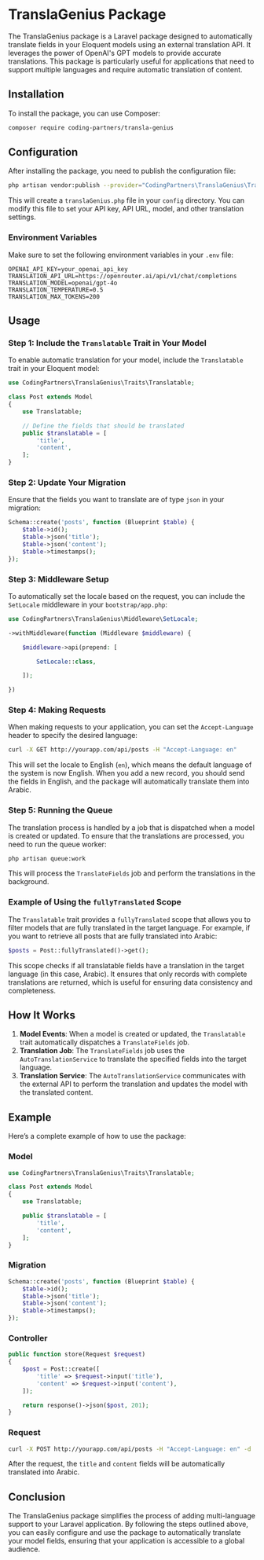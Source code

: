 # TranslaGenius Package

The TranslaGenius package is a Laravel package designed to automatically translate fields in your Eloquent models using an external translation API. It leverages the power of OpenAI's GPT models to provide accurate translations. This package is particularly useful for applications that need to support multiple languages and require automatic translation of content.

## Installation

To install the package, you can use Composer:

```bash
composer require coding-partners/transla-genius
```

## Configuration

After installing the package, you need to publish the configuration file:

```bash
php artisan vendor:publish --provider="CodingPartners\TranslaGenius\TranslaGeniusServiceProvider" --tag="config"
```

This will create a `translaGenius.php` file in your `config` directory. You can modify this file to set your API key, API URL, model, and other translation settings.

### Environment Variables

Make sure to set the following environment variables in your `.env` file:

```env
OPENAI_API_KEY=your_openai_api_key
TRANSLATION_API_URL=https://openrouter.ai/api/v1/chat/completions
TRANSLATION_MODEL=openai/gpt-4o
TRANSLATION_TEMPERATURE=0.5
TRANSLATION_MAX_TOKENS=200
```

## Usage

### Step 1: Include the `Translatable` Trait in Your Model

To enable automatic translation for your model, include the `Translatable` trait in your Eloquent model:

```php
use CodingPartners\TranslaGenius\Traits\Translatable;

class Post extends Model
{
    use Translatable;

    // Define the fields that should be translated
    public $translatable = [
        'title',
        'content',
    ];
}
```

### Step 2: Update Your Migration

Ensure that the fields you want to translate are of type `json` in your migration:

```php
Schema::create('posts', function (Blueprint $table) {
    $table->id();
    $table->json('title');
    $table->json('content');
    $table->timestamps();
});
```

### Step 3: Middleware Setup

To automatically set the locale based on the request, you can include the `SetLocale` middleware in your `bootstrap/app.php`:

```php
use CodingPartners\TranslaGenius\Middleware\SetLocale;

->withMiddleware(function (Middleware $middleware) {

    $middleware->api(prepend: [

        SetLocale::class,

    ]);

})
```

### Step 4: Making Requests

When making requests to your application, you can set the `Accept-Language` header to specify the desired language:

```bash
curl -X GET http://yourapp.com/api/posts -H "Accept-Language: en"
```

This will set the locale to English (`en`), which means the default language of the system is now English. When you add a new record, you should send the fields in English, and the package will automatically translate them into Arabic.

### Step 5: Running the Queue

The translation process is handled by a job that is dispatched when a model is created or updated. To ensure that the translations are processed, you need to run the queue worker:

```bash
php artisan queue:work
```

This will process the `TranslateFields` job and perform the translations in the background.

### Example of Using the `fullyTranslated` Scope

The `Translatable` trait provides a `fullyTranslated` scope that allows you to filter models that are fully translated in the target language. For example, if you want to retrieve all posts that are fully translated into Arabic:

```php
$posts = Post::fullyTranslated()->get();
```

This scope checks if all translatable fields have a translation in the target language (in this case, Arabic). It ensures that only records with complete translations are returned, which is useful for ensuring data consistency and completeness.

## How It Works

1. **Model Events**: When a model is created or updated, the `Translatable` trait automatically dispatches a `TranslateFields` job.
2. **Translation Job**: The `TranslateFields` job uses the `AutoTranslationService` to translate the specified fields into the target language.
3. **Translation Service**: The `AutoTranslationService` communicates with the external API to perform the translation and updates the model with the translated content.

## Example

Here’s a complete example of how to use the package:

### Model

```php
use CodingPartners\TranslaGenius\Traits\Translatable;

class Post extends Model
{
    use Translatable;

    public $translatable = [
        'title',
        'content',
    ];
}
```

### Migration

```php
Schema::create('posts', function (Blueprint $table) {
    $table->id();
    $table->json('title');
    $table->json('content');
    $table->timestamps();
});
```

### Controller

```php
public function store(Request $request)
{
    $post = Post::create([
        'title' => $request->input('title'),
        'content' => $request->input('content'),
    ]);

    return response()->json($post, 201);
}
```

### Request

```bash
curl -X POST http://yourapp.com/api/posts -H "Accept-Language: en" -d '{"title": "Hello World", "content": "This is a test post."}'
```

After the request, the `title` and `content` fields will be automatically translated into Arabic.

## Conclusion

The TranslaGenius package simplifies the process of adding multi-language support to your Laravel application. By following the steps outlined above, you can easily configure and use the package to automatically translate your model fields, ensuring that your application is accessible to a global audience.


